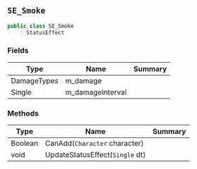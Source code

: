 ## `SE_Smoke`

```csharp
public class SE_Smoke
    : StatusEffect

```

### Fields

| Type | Name | Summary | 
| --- | --- | --- | 
| DamageTypes | m_damage |  | 
| Single | m_damageInterval |  | 


### Methods

| Type | Name | Summary | 
| --- | --- | --- | 
| Boolean | CanAdd(`Character` character) |  | 
| void | UpdateStatusEffect(`Single` dt) |  | 


